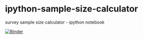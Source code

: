# ipython-sample-size-calculator
survey sample size calculator - ipython notebook


[![Binder](http://mybinder.org/badge.svg)](http://mybinder.org/repo/rsshalini/ipython-sample-size-calculator)
